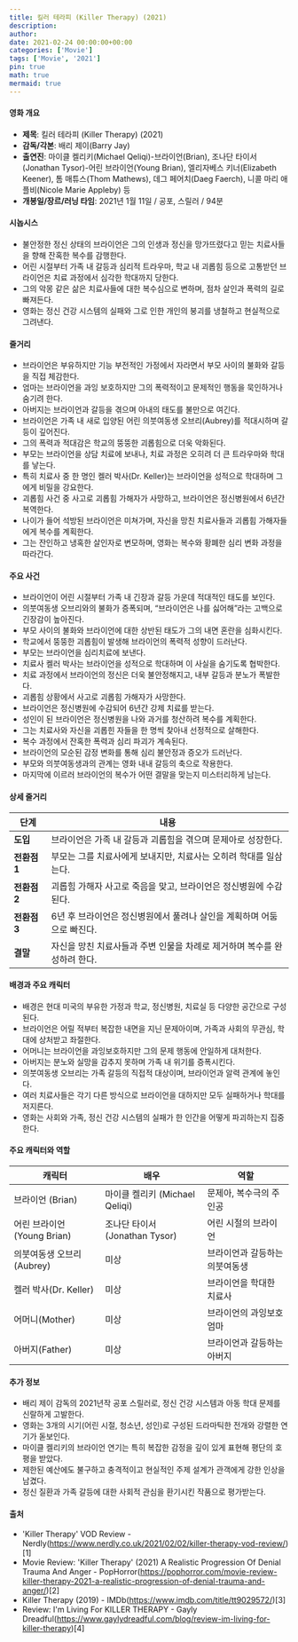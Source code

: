 ```yaml
---
title: 킬러 테라피 (Killer Therapy) (2021)
description: 
author: 
date: 2021-02-24 00:00:00+00:00
categories: ['Movie']
tags: ['Movie', '2021']
pin: true
math: true
mermaid: true
---
```

#### 영화 개요

- **제목**: 킬러 테라피 (Killer Therapy) (2021)  
- **감독/각본**: 배리 제이(Barry Jay)  
- **출연진**: 마이클 켈리키(Michael Qeliqi)-브라이언(Brian), 조나단 타이서(Jonathan Tysor)-어린 브라이언(Young Brian), 엘리자베스 키너(Elizabeth Keener), 톰 매튜스(Thom Mathews), 데그 페어치(Daeg Faerch), 니콜 마리 애플비(Nicole Marie Appleby) 등  
- **개봉일/장르/러닝 타임**: 2021년 1월 11일 / 공포, 스릴러 / 94분  

#### 시놉시스

- 불안정한 정신 상태의 브라이언은 그의 인생과 정신을 망가뜨렸다고 믿는 치료사들을 향해 잔혹한 복수를 감행한다.  
- 어린 시절부터 가족 내 갈등과 심리적 트라우마, 학교 내 괴롭힘 등으로 고통받던 브라이언은 치료 과정에서 심각한 학대까지 당한다.  
- 그의 악몽 같은 삶은 치료사들에 대한 복수심으로 변하며, 점차 살인과 폭력의 길로 빠져든다.  
- 영화는 정신 건강 시스템의 실패와 그로 인한 개인의 붕괴를 냉철하고 현실적으로 그려낸다.  

#### 줄거리

- 브라이언은 부유하지만 기능 부전적인 가정에서 자라면서 부모 사이의 불화와 갈등을 직접 체감한다.  
- 엄마는 브라이언을 과잉 보호하지만 그의 폭력적이고 문제적인 행동을 묵인하거나 숨기려 한다.  
- 아버지는 브라이언과 갈등을 겪으며 아내의 태도를 불만으로 여긴다.  
- 브라이언은 가족 내 새로 입양된 어린 의붓여동생 오브리(Aubrey)를 적대시하며 갈등이 깊어진다.  
- 그의 폭력과 적대감은 학교의 뚱뚱한 괴롭힘으로 더욱 악화된다.  
- 부모는 브라이언을 상담 치료에 보내나, 치료 과정은 오히려 더 큰 트라우마와 학대를 낳는다.  
- 특히 치료사 중 한 명인 켈러 박사(Dr. Keller)는 브라이언을 성적으로 학대하며 그에게 비밀을 강요한다.  
- 괴롭힘 사건 중 사고로 괴롭힘 가해자가 사망하고, 브라이언은 정신병원에서 6년간 복역한다.  
- 나이가 들어 석방된 브라이언은 미쳐가며, 자신을 망친 치료사들과 괴롭힘 가해자들에게 복수를 계획한다.  
- 그는 잔인하고 냉혹한 살인자로 변모하며, 영화는 복수와 황폐한 심리 변화 과정을 따라간다.  

#### 주요 사건

- 브라이언이 어린 시절부터 가족 내 긴장과 갈등 가운데 적대적인 태도를 보인다.  
- 의붓여동생 오브리와의 불화가 증폭되며, “브라이언은 나를 싫어해”라는 고백으로 긴장감이 높아진다.  
- 부모 사이의 불화와 브라이언에 대한 상반된 태도가 그의 내면 혼란을 심화시킨다.  
- 학교에서 뚱뚱한 괴롭힘이 발생해 브라이언의 폭력적 성향이 드러난다.  
- 부모는 브라이언을 심리치료에 보낸다.  
- 치료사 켈러 박사는 브라이언을 성적으로 학대하며 이 사실을 숨기도록 협박한다.  
- 치료 과정에서 브라이언의 정신은 더욱 불안정해지고, 내부 갈등과 분노가 폭발한다.  
- 괴롭힘 상황에서 사고로 괴롭힘 가해자가 사망한다.  
- 브라이언은 정신병원에 수감되어 6년간 강제 치료를 받는다.  
- 성인이 된 브라이언은 정신병원을 나와 과거를 청산하려 복수를 계획한다.  
- 그는 치료사와 자신을 괴롭힌 자들을 한 명씩 찾아내 선정적으로 살해한다.  
- 복수 과정에서 잔혹한 폭력과 심리 파괴가 계속된다.  
- 브라이언의 모순된 감정 변화를 통해 심리 불안정과 증오가 드러난다.  
- 부모와 의붓여동생과의 관계는 영화 내내 갈등의 축으로 작용한다.  
- 마지막에 이르러 브라이언의 복수가 어떤 결말을 맞는지 미스터리하게 남는다.  

#### 상세 줄거리

| **단계**    | **내용**                                               |
|-------------|--------------------------------------------------------|
| **도입**    | 브라이언은 가족 내 갈등과 괴롭힘을 겪으며 문제아로 성장한다.          |
| **전환점 1** | 부모는 그를 치료사에게 보내지만, 치료사는 오히려 학대를 일삼는다.        |
| **전환점 2** | 괴롭힘 가해자 사고로 죽음을 맞고, 브라이언은 정신병원에 수감된다.         |
| **전환점 3** | 6년 후 브라이언은 정신병원에서 풀려나 살인을 계획하며 어둠으로 빠진다.      |
| **결말**    | 자신을 망친 치료사들과 주변 인물을 차례로 제거하며 복수를 완성하려 한다. |

#### 배경과 주요 캐릭터

- 배경은 현대 미국의 부유한 가정과 학교, 정신병원, 치료실 등 다양한 공간으로 구성된다.  
- 브라이언은 어릴 적부터 복잡한 내면을 지닌 문제아이며, 가족과 사회의 무관심, 학대에 상처받고 좌절한다.  
- 어머니는 브라이언을 과잉보호하지만 그의 문제 행동에 안일하게 대처한다.  
- 아버지는 분노와 실망을 감추지 못하며 가족 내 위기를 증폭시킨다.  
- 의붓여동생 오브리는 가족 갈등의 직접적 대상이며, 브라이언과 알력 관계에 놓인다.  
- 여러 치료사들은 각기 다른 방식으로 브라이언을 대하지만 모두 실패하거나 학대를 저지른다.  
- 영화는 사회와 가족, 정신 건강 시스템의 실패가 한 인간을 어떻게 파괴하는지 집중한다.  

#### 주요 캐릭터와 역할

| **캐릭터** | **배우**             | **역할**                  |
|------------|----------------------|---------------------------|
| 브라이언 (Brian)       | 마이클 켈리키 (Michael Qeliqi)   | 문제아, 복수극의 주인공         |
| 어린 브라이언 (Young Brian) | 조나단 타이서 (Jonathan Tysor) | 어린 시절의 브라이언            |
| 의붓여동생 오브리 (Aubrey) | 미상                     | 브라이언과 갈등하는 의붓여동생  |
| 켈러 박사(Dr. Keller) | 미상                     | 브라이언을 학대한 치료사        |
| 어머니(Mother)         | 미상                     | 브라이언의 과잉보호 엄마        |
| 아버지(Father)         | 미상                     | 브라이언과 갈등하는 아버지      |

#### 추가 정보

- 배리 제이 감독의 2021년작 공포 스릴러로, 정신 건강 시스템과 아동 학대 문제를 신랄하게 고발한다.  
- 영화는 3개의 시기(어린 시절, 청소년, 성인)로 구성된 드라마틱한 전개와 강렬한 연기가 돋보인다.  
- 마이클 켈리키의 브라이언 연기는 특히 복잡한 감정을 깊이 있게 표현해 평단의 호평을 받았다.  
- 제한된 예산에도 불구하고 충격적이고 현실적인 주제 설계가 관객에게 강한 인상을 남겼다.  
- 정신 질환과 가족 갈등에 대한 사회적 관심을 환기시킨 작품으로 평가받는다.  

#### 출처

- 'Killer Therapy' VOD Review - Nerdly(https://www.nerdly.co.uk/2021/02/02/killer-therapy-vod-review/)[1]  
- Movie Review: 'Killer Therapy' (2021) A Realistic Progression Of Denial Trauma And Anger - PopHorror(https://pophorror.com/movie-review-killer-therapy-2021-a-realistic-progression-of-denial-trauma-and-anger/)[2]  
- Killer Therapy (2019) - IMDb(https://www.imdb.com/title/tt9029572/)[3]  
- Review: I'm Living For KILLER THERAPY - Gayly Dreadful(https://www.gaylydreadful.com/blog/review-im-living-for-killer-therapy)[4]
